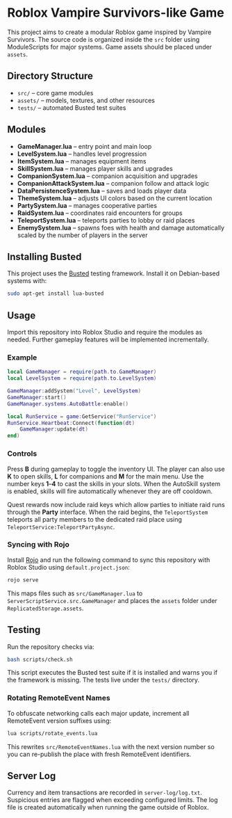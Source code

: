 # Roblox Vampire Survivors-like Game

This project aims to create a modular Roblox game inspired by Vampire Survivors.
The source code is organized inside the `src` folder using ModuleScripts for
major systems. Game assets should be placed under `assets`.

## Directory Structure
- `src/` – core game modules
- `assets/` – models, textures, and other resources
- `tests/` – automated Busted test suites

## Modules
- **GameManager.lua** – entry point and main loop
- **LevelSystem.lua** – handles level progression
- **ItemSystem.lua** – manages equipment items
- **SkillSystem.lua** – manages player skills and upgrades
- **CompanionSystem.lua** – companion acquisition and upgrades
- **CompanionAttackSystem.lua** – companion follow and attack logic
- **DataPersistenceSystem.lua** – saves and loads player data
- **ThemeSystem.lua** – adjusts UI colors based on the current location
- **PartySystem.lua** – manages cooperative parties
- **RaidSystem.lua** – coordinates raid encounters for groups
- **TeleportSystem.lua** – teleports parties to lobby or raid places
- **EnemySystem.lua** – spawns foes with health and damage automatically
  scaled by the number of players in the server

## Installing Busted
This project uses the [Busted](https://olivinelabs.com/busted/) testing
framework. Install it on Debian-based systems with:

```bash
sudo apt-get install lua-busted
```

## Usage
Import this repository into Roblox Studio and require the modules as needed.
Further gameplay features will be implemented incrementally.

### Example
```lua
local GameManager = require(path.to.GameManager)
local LevelSystem = require(path.to.LevelSystem)

GameManager:addSystem("Level", LevelSystem)
GameManager:start()
GameManager.systems.AutoBattle:enable()

local RunService = game:GetService("RunService")
RunService.Heartbeat:Connect(function(dt)
    GameManager:update(dt)
end)
```

### Controls
Press **B** during gameplay to toggle the inventory UI. The player can also use
**K** to open skills, **L** for companions and **M** for the main menu.
Use the number keys **1**&ndash;**4** to cast the skills in your slots. When
the AutoSkill system is enabled, skills will fire automatically whenever they
are off cooldown.

Quest rewards now include raid keys which allow parties to initiate raid runs
through the **Party** interface. When the raid begins, the `TeleportSystem`
teleports all party members to the dedicated raid place using
`TeleportService:TeleportPartyAsync`.

### Syncing with Rojo
Install [Rojo](https://rojo.space/docs) and run the following command to sync
this repository with Roblox Studio using `default.project.json`:

```bash
rojo serve
```
This maps files such as `src/GameManager.lua` to
`ServerScriptService.src.GameManager` and places the `assets` folder under
`ReplicatedStorage.assets`.
## Testing
Run the repository checks via:

```bash
bash scripts/check.sh
```
This script executes the Busted test suite if it is installed and warns you if
the framework is missing. The tests live under the `tests/` directory.

### Rotating RemoteEvent Names
To obfuscate networking calls each major update, increment all RemoteEvent
version suffixes using:

```bash
lua scripts/rotate_events.lua
```
This rewrites `src/RemoteEventNames.lua` with the next version number so you can
re-publish the place with fresh RemoteEvent identifiers.

## Server Log
Currency and item transactions are recorded in `server-log/log.txt`. Suspicious
entries are flagged when exceeding configured limits. The log file is created
automatically when running the game outside of Roblox.
